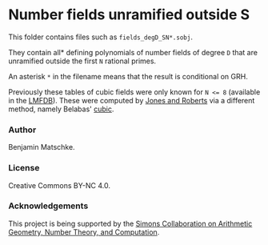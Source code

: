 # Number fields unramified outside S

This folder contains files such as ``fields_degD_SN*.sobj``.

They contain all* defining polynomials of number fields of degree ``D`` that are unramified outside the first ``N`` rational primes.

An asterisk `*` in the filename means that the result is conditional on GRH.

Previously these tables of cubic fields were only known for `N <= 8` (available in the [LMFDB](https://www.lmfdb.org/NumberField/)).
These were computed by [Jones and Roberts](https://arxiv.org/abs/1404.0266) via a different method, namely Belabas' [cubic](https://www.math.u-bordeaux.fr/~kbelabas/research/cubic.html).

### Author

Benjamin Matschke.

### License

Creative Commons BY-NC 4.0.

### Acknowledgements

This project is being supported by the [Simons Collaboration on Arithmetic Geometry, Number Theory, and Computation](https://simonscollab.icerm.brown.edu/).

